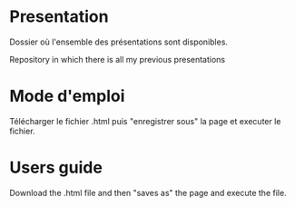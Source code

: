 # Presentation

Dossier où l'ensemble des présentations sont disponibles.

Repository in which there is all my previous presentations

# Mode d'emploi

Télécharger le fichier .html puis "enregistrer sous" la page et executer le fichier.

# Users guide

Download the .html file and then "saves as" the page and execute the file.
